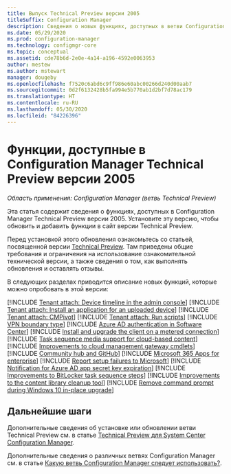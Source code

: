 ```yaml
---
title: Выпуск Technical Preview версии 2005
titleSuffix: Configuration Manager
description: Сведения о новых функциях, доступных в ветви Configuration Manager Technical Preview версии 2005.
ms.date: 05/29/2020
ms.prod: configuration-manager
ms.technology: configmgr-core
ms.topic: conceptual
ms.assetid: cde78b6d-2e0e-4a14-a196-4592e0063953
author: mestew
ms.author: mstewart
manager: dougeby
ms.openlocfilehash: f7520c6abd6c9ff986e60abc00266d240d00aab7
ms.sourcegitcommit: 0d2f6132428b5fa994e5b770ab1d2bf7d78ac179
ms.translationtype: HT
ms.contentlocale: ru-RU
ms.lasthandoff: 05/30/2020
ms.locfileid: "84226396"
---
```

# <a name="features-in-configuration-manager-technical-preview-version-2005"></a>Функции, доступные в Configuration Manager Technical Preview версии 2005

*Область применения: Configuration Manager (ветвь Technical Preview)*

Эта статья содержит сведения о функциях, доступных в Configuration Manager Technical Preview версии 2005. Установите эту версию, чтобы обновить и добавить функции в сайт версии Technical Preview.

Перед установкой этого обновления ознакомьтесь со статьей, посвященной версии [Technical Preview](../technical-preview.md). Там приведены общие требования и ограничения на использование ознакомительной технической версии, а также сведения о том, как выполнять обновления и оставлять отзывы.

В следующих разделах приводится описание новых функций, которые можно опробовать в этой версии:

<!-- [!INCLUDE [Example feature name](includes/2005/1234567.md)] -->

[!INCLUDE [Tenant attach: Device timeline in the admin console](includes/2005/7141381.md)]
[!INCLUDE [Tenant attach: Install an application for an uploaded device](includes/2005/6024389.md)]
[!INCLUDE [Tenant attach: CMPivot](includes/2005/6024392.md)]
[!INCLUDE [Tenant attach: Run scripts](includes/2005/6234688.md)]
[!INCLUDE [VPN boundary type](includes/2005/7020519.md)]
[!INCLUDE [Azure AD authentication in Software Center](includes/2005/6935376.md)]
[!INCLUDE [Install and upgrade the client on a metered connection](includes/2005/6976145.md)]
[!INCLUDE [Task sequence media support for cloud-based content](includes/2005/6209223.md)]
[!INCLUDE [Improvements to cloud management gateway cmdlets](includes/2005/6978300.md)]
[!INCLUDE [Community hub and GitHub](includes/2005/3555935.md)]
[!INCLUDE [Microsoft 365 Apps for enterprise](includes/2005/6298093.md)]
[!INCLUDE [Report setup failures to Microsoft](includes/2005/5622909.md)]
[!INCLUDE [Notification for Azure AD app secret key expiration](includes/2005/6386392.md)]
[!INCLUDE [Improvements to BitLocker task sequence steps](includes/2005/6995601.md)]
[!INCLUDE [Improvements to the content library cleanup tool](includes/2005/6887878.md)]
[!INCLUDE [Remove command prompt during Windows 10 in-place upgrade](includes/2005/2837795.md)]

<!--
## General known issues

[!INCLUDE [Can't delete collections](includes/2005/known-issue-6215446.md)]
-->

## <a name="next-steps"></a>Дальнейшие шаги

Дополнительные сведения об установке или обновлении ветви Technical Preview см. в статье [Technical Preview для System Center Configuration Manager](../technical-preview.md).

Дополнительные сведения о различных ветвях Configuration Manager см. в статье [Какую ветвь Configuration Manager следует использовать?](../../understand/which-branch-should-i-use.md).
